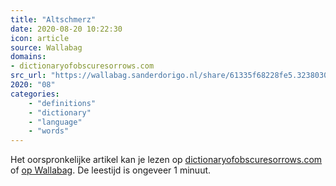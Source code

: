 ```yaml
---
title: "Altschmerz"
date: 2020-08-20 10:22:30
icon: article
source: Wallabag
domains:
- dictionaryofobscuresorrows.com
src_url: "https://wallabag.sanderdorigo.nl/share/61335f68228fe5.32380300"
2020: "08"
categories:
    - "definitions"
    - "dictionary"
    - "language"
    - "words"
---
```

Het oorspronkelijke artikel kan je lezen op [dictionaryofobscuresorrows.com](https://www.dictionaryofobscuresorrows.com/post/101336431208/altschmerz) of [op Wallabag](https://wallabag.sanderdorigo.nl/share/61335f68228fe5.32380300). De leestijd is ongeveer 1 minuut.